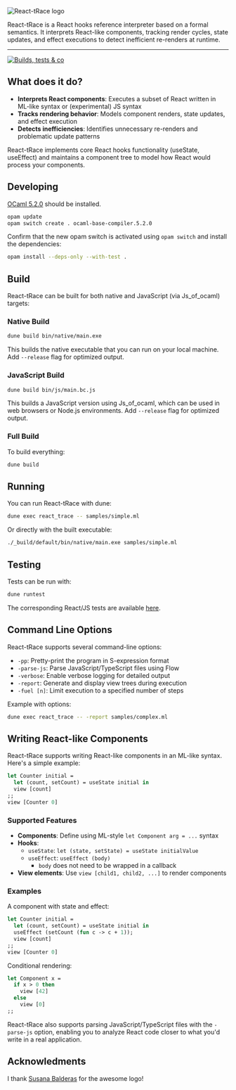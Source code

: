 <img src="https://github.com/user-attachments/assets/8d07d3bd-1dc7-4156-9a40-314a38ebe540" alt="React-tRace logo">

React-tRace is a React hooks reference interpreter based on a formal semantics. It interprets React-like components, tracking render cycles, state updates, and effect executions to detect inefficient re-renders at runtime.

---

[![Builds, tests & co](https://github.com/React-Analysis/react-trace/actions/workflows/ci.yml/badge.svg)](https://github.com/React-Analysis/react-trace/actions/workflows/ci.yml)

## What does it do?

- **Interprets React components**: Executes a subset of React written in ML-like syntax or (experimental) JS syntax
- **Tracks rendering behavior**: Models component renders, state updates, and effect execution
- **Detects inefficiencies**: Identifies unnecessary re-renders and problematic update patterns

React-tRace implements core React hooks functionality (useState, useEffect) and maintains a component tree to model how React would process your components.

## Developing

[OCaml 5.2.0](https://ocaml.org/releases/5.2.0) should be installed.

```sh
opam update
opam switch create . ocaml-base-compiler.5.2.0
```

Confirm that the new opam switch is activated using `opam switch` and install the dependencies:

```sh
opam install --deps-only --with-test .
```

## Build

React-tRace can be built for both native and JavaScript (via Js_of_ocaml) targets:

### Native Build

```sh
dune build bin/native/main.exe
```

This builds the native executable that you can run on your local machine. Add `--release` flag for optimized output.

### JavaScript Build

```sh
dune build bin/js/main.bc.js
```

This builds a JavaScript version using Js_of_ocaml, which can be used in web browsers or Node.js environments. Add `--release` flag for optimized output.

### Full Build

To build everything:

```sh
dune build
```

## Running

You can run React-tRace with dune:

```sh
dune exec react_trace -- samples/simple.ml
```

Or directly with the built executable:

```sh
./_build/default/bin/native/main.exe samples/simple.ml
```

## Testing

Tests can be run with:

```sh
dune runtest
```

The corresponding React/JS tests are available [here](https://anonymous.4open.science/r/react-trace-testsuites-2AF8/README.md).

## Command Line Options

React-tRace supports several command-line options:

- `-pp`: Pretty-print the program in S-expression format
- `-parse-js`: Parse JavaScript/TypeScript files using Flow
- `-verbose`: Enable verbose logging for detailed output
- `-report`: Generate and display view trees during execution
- `-fuel [n]`: Limit execution to a specified number of steps

Example with options:

```sh
dune exec react_trace -- -report samples/complex.ml
```

## Writing React-like Components

React-tRace supports writing React-like components in an ML-like syntax. Here's a simple example:

```ocaml
let Counter initial =
  let (count, setCount) = useState initial in
  view [count]
;;
view [Counter 0]
```

### Supported Features

- **Components**: Define using ML-style `let Component arg = ...` syntax
- **Hooks**:
  - `useState`: `let (state, setState) = useState initialValue`
  - `useEffect`: `useEffect (body)`
    - `body` does not need to be wrapped in a callback
- **View elements**: Use `view [child1, child2, ...]` to render components

### Examples

A component with state and effect:

```ocaml
let Counter initial =
  let (count, setCount) = useState initial in
  useEffect (setCount (fun c -> c + 1));
  view [count]
;;
view [Counter 0]
```

Conditional rendering:

```ocaml
let Component x =
  if x > 0 then
    view [42]
  else
    view [0]
;;
```

React-tRace also supports parsing JavaScript/TypeScript files with the `-parse-js` option, enabling you to analyze React code closer to what you'd write in a real application.

## Acknowledments

I thank [Susana Balderas](https://susybachi.my.canva.site/) for the awesome logo!
